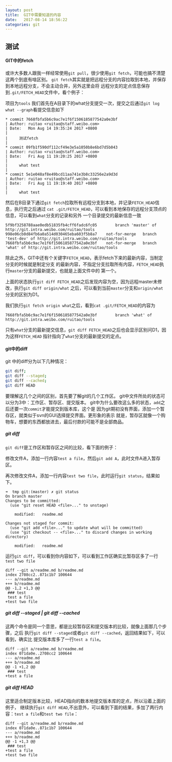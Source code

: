 ```yaml
---
layout: post
title:  GIT中需要知道的内容
date:   2017-08-14 18:56:22
categories: git
---
```

## 测试
#### GIT中的fetch
或许大多数人跟我一样经常使用`git pull`，很少使用`git fetch`，可能也搞不清楚这两个到底有啥区别。
`git fetch`其实就是把远程分支的内容拉取到本地，并保存到本地远程分支，不会主动合并，另外这里会将
远程分支的定点信息保存到`.git/FETCH_HEAD`文件中，看个例子：

项目为`tools`
我们首先在A目录下的what分支提交一次，提交之后通过`git log what --graph`看提交信息如下
```
* commit 7668fbfa5b6c9ac7e1f6f1506185877542a0e3bf
| Author: ruitao <ruitao@staff.weibo.com>
| Date:   Mon Aug 14 19:35:24 2017 +0800
|
|     测试fetch
|
* commit 09fb1f590df112cf49e3e5a1050b8e6bd7d5b043
| Author: ruitao <ruitao@staff.weibo.com>
| Date:   Fri Aug 11 19:20:25 2017 +0800
|
|     what test
|
* commit 5e1e048af8e49bcd11aa741e3b8c33256e2a9d3d
| Author: ruitao <ruitao@staff.weibo.com>
| Date:   Fri Aug 11 19:19:40 2017 +0800
|
|     what test
```
然后在B目录下通过`git fetch`拉取所有远程分支到本地，并记录`FETCH_HEAD`信息，执行完之后通过
`cat .git/FETCH_HEAD`，可以看到本地保存的远程分支顶点的信息，可以看到`what`分支的记录和另外
一个目录提交的最新信息一致
```
5f9bf3258788aae0edb51835fb4cff6fadc6fc05        branch 'master' of http://git.intra.weibo.com/ruitao/tools
998e06cb0d84fb6a0a514d030465eba603f5b8a7    not-for-merge   branch 'test-dev' of http://git.intra.weibo.com/ruitao/tools
7668fbfa5b6c9ac7e1f6f1506185877542a0e3bf    not-for-merge   branch 'what' of http://git.intra.weibo.com/ruitao/tools
```
除此之外，GIT中还有个关键字`FETCH_HEAD`，表示fetch下来的最新内容，当制定分支的时候就是制定分支
的最新内容，不指定分支拉取所有内容，`FETCH_HEAD`执行`master`分支的最新提交，也就是上面文件中的
第一个。

上面的状态执行`git diff FETCH_HEAD`之后发现内容为空，因为远程master未修改，执行`git diff origin/what`
之后，可以看到当前`master`分支和`origin/what`分支的区别为D1。

我们执行`git fetch origin what`之后，看到`cat .git/FETCH_HEAD`的内容为
```
7668fbfa5b6c9ac7e1f6f1506185877542a0e3bf        branch 'what' of http://git.intra.weibo.com/ruitao/tools
```
只有`what`分支的最新提交信息，`git diff FETCH_HEAD`之后也会显示区别问D1，因为这样`FETCH_HEAD`
指针指向了`what`分支的最新提交的定点。

#### git中的diff
git 中的diff分为以下几种情况：
```sh
git diff;
git diff --staged;
git diff --cached;
git diff HEAD
```
要理解这几个之间的区别，首先要了解git的几个工作区。
git中文件所处的状态可以分为3中：工作区、暂存区、提交版本。
git中为什么要改这么多的状态，`add`之后还要一次`commit`才能提交到版本库，这个是
因为git期初没有界面，添加一个暂存区，就类似于svn的GUI选择提交界面。更形象的表示
就是，暂存区就像一个购物车，想要的东西都放进去，最后付款的可能不是全部商品。

##### git diff
`git diff`是工作区和暂存区之间的比较，看下面的例子：

修改文件A，添加一行内容`test a file`，然后`git add A`，此时文件A进入暂存区。

再次修改文件A，添加一行内容`test two file`，此时运行`git status`，结果如下。

```
➜  tmp git:(master) ✗ git status
On branch master
Changes to be committed:
  (use "git reset HEAD <file>..." to unstage)

	modified:   readme.md

Changes not staged for commit:
  (use "git add <file>..." to update what will be committed)
  (use "git checkout -- <file>..." to discard changes in working directory)

	modified:   readme.md
```

运行`git diff`，可以看到你内容如下，可以看到工作区确实比暂存区多了一行
`test two file`

```
diff --git a/readme.md b/readme.md
index 2708cc2..871c1b7 100644
--- a/readme.md
+++ b/readme.md
@@ -1,2 +1,3 @@
 ### test
 test a file
+test two file
```

##### git diff --staged | git diff --cached
这两个命令是同一个意思，都是比较暂存区和提交版本的比较，就像上面那几个步骤，之后
执行`git diff --staged`或者`git diff --cached`，返回结果如下，可以看到，确实比
提交版本库多了一行`test a file`。
```
diff --git a/readme.md b/readme.md
index 071da0e..2708cc2 100644
--- a/readme.md
+++ b/readme.md
@@ -1 +1,2 @@
 ### test
+test a file
```

#####  git diff HEAD
这里适合制定版本比较，HEAD指向的数本地提交版本库的定点，所以沿着上面的例子，
继续执行`git diff HEAD`,不出意外，可以看到下面的结果，多加了两行内容：`test
 a file`和`test two file`：
```
diff --git a/readme.md b/readme.md
index 071da0e..871c1b7 100644
--- a/readme.md
+++ b/readme.md
@@ -1 +1,3 @@
 ### test
+test a file
+test two file
```
